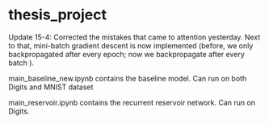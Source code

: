 # thesis_project

Update 15-4: Corrected the mistakes that came to attention yesterday. Next to that, mini-batch gradient descent is now implemented (before, we only backpropagated after every epoch; now we backpropagate after every batch ). 


main_baseline_new.ipynb contains the baseline model. Can run on both Digits and MNIST dataset

main_reservoir.ipynb  contains the recurrent reservoir network. Can run on Digits.



